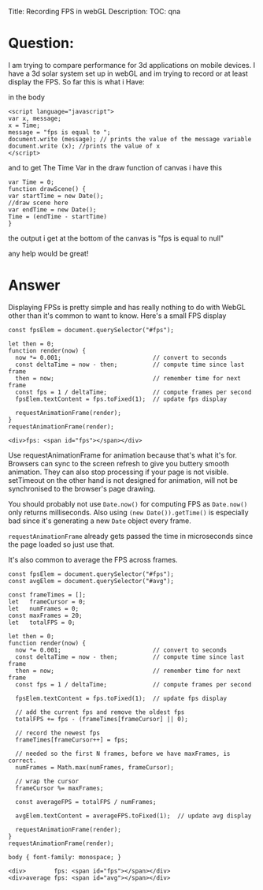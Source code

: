 Title: Recording FPS in webGL
Description:
TOC: qna

# Question:

I am trying to compare performance for 3d applications on mobile devices.  I have a 3d solar system set up in webGL and im trying to record or at least display the FPS.  So far this is what i Have:

in the body

    <script language="javascript">
    var x, message;
    x = Time;
    message = "fps is equal to ";
    document.write (message); // prints the value of the message variable
    document.write (x); //prints the value of x
    </script>

and to get The Time Var in the draw function of canvas i have this
    
    var Time = 0;
    function drawScene() {
    var startTime = new Date();
    //draw scene here
    var endTime = new Date();
    Time = (endTime - startTime)
    }

the output i get at the bottom of the canvas is "fps is equal to null"

any help would be great!

# Answer

Displaying FPSs is pretty simple and has really nothing to do with WebGL other than it's common to want to know. Here's a small FPS display

<!-- begin snippet: js hide: false console: true babel: false -->

<!-- language: lang-js -->

    const fpsElem = document.querySelector("#fps");

    let then = 0;
    function render(now) {
      now *= 0.001;                          // convert to seconds
      const deltaTime = now - then;          // compute time since last frame
      then = now;                            // remember time for next frame
      const fps = 1 / deltaTime;             // compute frames per second
      fpsElem.textContent = fps.toFixed(1);  // update fps display
      
      requestAnimationFrame(render);
    }
    requestAnimationFrame(render);


<!-- language: lang-html -->

    <div>fps: <span id="fps"></span></div>


<!-- end snippet -->

Use requestAnimationFrame for animation because that's what it's for. Browsers can sync to the screen refresh to give you buttery smooth animation. They can also stop processing if your page is not visible. setTimeout on the other hand is not designed for animation, will not be synchronised to the browser's page drawing.

You should probably not use `Date.now()` for computing FPS as `Date.now()` only returns milliseconds. Also using `(new Date()).getTime()` is especially bad since it's generating a new `Date` object every frame. 

`requestAnimationFrame` already gets passed the time in microseconds since the page loaded so just use that.

It's also common to average the FPS across frames.

<!-- begin snippet: js hide: false console: true babel: false -->

<!-- language: lang-js -->

    const fpsElem = document.querySelector("#fps");
    const avgElem = document.querySelector("#avg");

    const frameTimes = [];
    let   frameCursor = 0;
    let   numFrames = 0;   
    const maxFrames = 20;
    let   totalFPS = 0;

    let then = 0;
    function render(now) {
      now *= 0.001;                          // convert to seconds
      const deltaTime = now - then;          // compute time since last frame
      then = now;                            // remember time for next frame
      const fps = 1 / deltaTime;             // compute frames per second
      
      fpsElem.textContent = fps.toFixed(1);  // update fps display
      
      // add the current fps and remove the oldest fps
      totalFPS += fps - (frameTimes[frameCursor] || 0);
      
      // record the newest fps
      frameTimes[frameCursor++] = fps;
      
      // needed so the first N frames, before we have maxFrames, is correct.
      numFrames = Math.max(numFrames, frameCursor);
      
      // wrap the cursor
      frameCursor %= maxFrames;
        
      const averageFPS = totalFPS / numFrames;

      avgElem.textContent = averageFPS.toFixed(1);  // update avg display
      
      requestAnimationFrame(render);
    }
    requestAnimationFrame(render);

<!-- language: lang-css -->

    body { font-family: monospace; }


<!-- language: lang-html -->

    <div>        fps: <span id="fps"></span></div>
    <div>average fps: <span id="avg"></span></div>


<!-- end snippet -->



